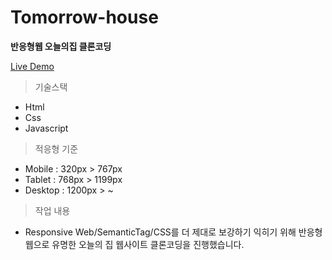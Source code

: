 # Tomorrow-house 
**반응형웹 오늘의집 클론코딩**

[Live Demo]()

> 기술스택
- Html 
- Css
- Javascript

> 적응형 기준
- Mobile : 320px > 767px
- Tablet : 768px > 1199px
- Desktop : 1200px > ~
  
> 작업 내용
- Responsive Web/SemanticTag/CSS를 더 제대로 보강하기 익히기 위해 반응형 웹으로 유명한 오늘의 집 웹사이트 클론코딩을 진행했습니다. 